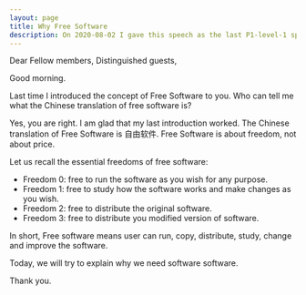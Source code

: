 ```yaml
---
layout: page
title: Why Free Software
description: On 2020-08-02 I gave this speech as the last P1-level-1 speech in Yulife club of Toastmaster.
---
```



Dear Fellow members,
Distinguished guests,

Good morning.

Last time I introduced the concept of Free Software to you. Who can tell me what the Chinese translation of free software is?

Yes, you are right. I am glad that my last introduction worked. The Chinese translation of Free Software is 自由软件.
Free Software is about freedom, not about price.

Let us recall the essential freedoms of free software:

- Freedom 0: free to run the software as you wish for any purpose.
- Freedom 1: free to study how the software works and make changes as you wish.
- Freedom 2: free to distribute the original software.
- Freedom 3: free to distribute you modified version of software.

In short, Free software means user can run, copy, distribute, study, change and improve the software.

Today, we will try to explain why we need software software.

Thank you.